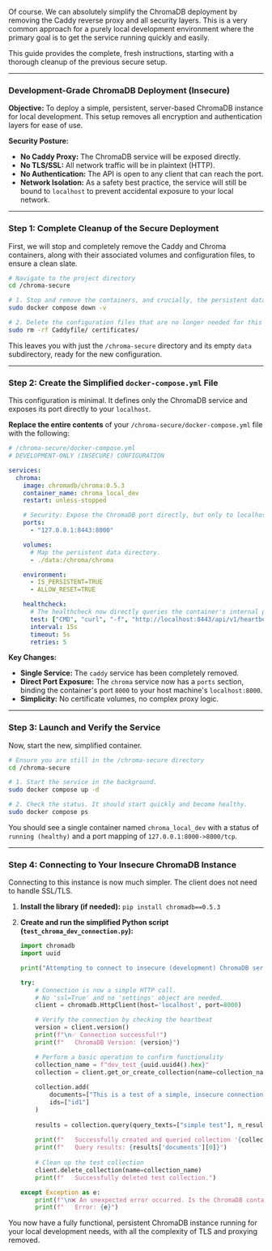 Of course. We can absolutely simplify the ChromaDB deployment by removing the Caddy reverse proxy and all security layers. This is a very common approach for a purely local development environment where the primary goal is to get the service running quickly and easily.

This guide provides the complete, fresh instructions, starting with a thorough cleanup of the previous secure setup.

---

### **Development-Grade ChromaDB Deployment (Insecure)**

**Objective:** To deploy a simple, persistent, server-based ChromaDB instance for local development. This setup removes all encryption and authentication layers for ease of use.

**Security Posture:**
*   **No Caddy Proxy:** The ChromaDB service will be exposed directly.
*   **No TLS/SSL:** All network traffic will be in plaintext (HTTP).
*   **No Authentication:** The API is open to any client that can reach the port.
*   **Network Isolation:** As a safety best practice, the service will still be bound to `localhost` to prevent accidental exposure to your local network.

---

### **Step 1: Complete Cleanup of the Secure Deployment**

First, we will stop and completely remove the Caddy and Chroma containers, along with their associated volumes and configuration files, to ensure a clean slate.

```bash
# Navigate to the project directory
cd /chroma-secure

# 1. Stop and remove the containers, and crucially, the persistent data volume (-v flag).
sudo docker compose down -v

# 2. Delete the configuration files that are no longer needed for this setup.
sudo rm -rf Caddyfile/ certificates/
```
This leaves you with just the `/chroma-secure` directory and its empty `data` subdirectory, ready for the new configuration.

---

### **Step 2: Create the Simplified `docker-compose.yml` File**

This configuration is minimal. It defines only the ChromaDB service and exposes its port directly to your `localhost`.

**Replace the entire contents** of your `/chroma-secure/docker-compose.yml` file with the following:

```yaml
# /chroma-secure/docker-compose.yml
# DEVELOPMENT-ONLY (INSECURE) CONFIGURATION

services:
  chroma:
    image: chromadb/chroma:0.5.3
    container_name: chroma_local_dev
    restart: unless-stopped

    # Security: Expose the ChromaDB port directly, but only to localhost.
    ports:
      - "127.0.0.1:8443:8000"

    volumes:
      # Map the persistent data directory.
      - ./data:/chroma/chroma

    environment:
      - IS_PERSISTENT=TRUE
      - ALLOW_RESET=TRUE

    healthcheck:
      # The healthcheck now directly queries the container's internal port.
      test: ["CMD", "curl", "-f", "http://localhost:8443/api/v1/heartbeat"]
      interval: 15s
      timeout: 5s
      retries: 5
```
**Key Changes:**
*   **Single Service:** The `caddy` service has been completely removed.
*   **Direct Port Exposure:** The `chroma` service now has a `ports` section, binding the container's port `8000` to your host machine's `localhost:8000`.
*   **Simplicity:** No certificate volumes, no complex proxy logic.

---

### **Step 3: Launch and Verify the Service**

Now, start the new, simplified container.

```bash
# Ensure you are still in the /chroma-secure directory
cd /chroma-secure

# 1. Start the service in the background.
sudo docker compose up -d

# 2. Check the status. It should start quickly and become healthy.
sudo docker compose ps
```
You should see a single container named `chroma_local_dev` with a status of `running (healthy)` and a port mapping of `127.0.0.1:8000->8000/tcp`.

---

### **Step 4: Connecting to Your Insecure ChromaDB Instance**

Connecting to this instance is now much simpler. The client does not need to handle SSL/TLS.

1.  **Install the library (if needed):**
    `pip install chromadb==0.5.3`

2.  **Create and run the simplified Python script (`test_chroma_dev_connection.py`):**
    ```python
    import chromadb
    import uuid

    print("Attempting to connect to insecure (development) ChromaDB server...")

    try:
        # Connection is now a simple HTTP call.
        # No 'ssl=True' and no 'settings' object are needed.
        client = chromadb.HttpClient(host='localhost', port=8000)

        # Verify the connection by checking the heartbeat
        version = client.version()
        print(f"\n✅ Connection successful!")
        print(f"   ChromaDB Version: {version}")

        # Perform a basic operation to confirm functionality
        collection_name = f"dev_test_{uuid.uuid4().hex}"
        collection = client.get_or_create_collection(name=collection_name)
        
        collection.add(
            documents=["This is a test of a simple, insecure connection."],
            ids=["id1"]
        )
        
        results = collection.query(query_texts=["simple test"], n_results=1)
        
        print(f"   Successfully created and queried collection '{collection_name}'.")
        print(f"   Query results: {results['documents'][0]}")
        
        # Clean up the test collection
        client.delete_collection(name=collection_name)
        print(f"   Successfully deleted test collection.")

    except Exception as e:
        print(f"\n❌ An unexpected error occurred. Is the ChromaDB container running?")
        print(f"   Error: {e}")
    ```

You now have a fully functional, persistent ChromaDB instance running for your local development needs, with all the complexity of TLS and proxying removed.